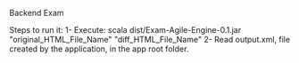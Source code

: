 Backend Exam

Steps to run it:
1- Execute: scala dist/Exam-Agile-Engine-0.1.jar "original_HTML_File_Name" "diff_HTML_File_Name"
2- Read output.xml, file created by the application, in the app root folder.